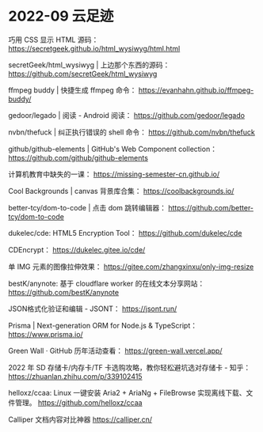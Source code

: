 # 2022-09 云足迹

巧用 CSS 显示 HTML 源码：
https://secretgeek.github.io/html_wysiwyg/html.html

secretGeek/html_wysiwyg | 上边那个东西的源码：
https://github.com/secretGeek/html_wysiwyg

ffmpeg buddy | 快捷生成 ffmpeg 命令：
https://evanhahn.github.io/ffmpeg-buddy/

gedoor/legado | 阅读 - Android 阅读：
https://github.com/gedoor/legado

nvbn/thefuck | 纠正执行错误的 shell 命令：
https://github.com/nvbn/thefuck

github/github-elements | GitHub's Web Component collection：
https://github.com/github/github-elements

计算机教育中缺失的一课：
https://missing-semester-cn.github.io/

Cool Backgrounds | canvas 背景库合集：
https://coolbackgrounds.io/

better-tcy/dom-to-code | 点击 dom 跳转编辑器：
https://github.com/better-tcy/dom-to-code

dukelec/cde: HTML5 Encryption Tool：
https://github.com/dukelec/cde

CDEncrypt：
https://dukelec.gitee.io/cde/

单 IMG 元素的图像拉伸效果：
https://gitee.com/zhangxinxu/only-img-resize

bestK/anynote: 基于 cloudflare worker 的在线文本分享网站：
https://github.com/bestK/anynote

JSON格式化验证和编辑 - JSONT：
https://jsont.run/

Prisma | Next-generation ORM for Node.js & TypeScript：
https://www.prisma.io/

Green Wall · GitHub 历年活动查看：
https://green-wall.vercel.app/

2022 年 SD 存储卡/内存卡/TF 卡选购攻略，教你轻松避坑选对存储卡 - 知乎：
https://zhuanlan.zhihu.com/p/339102415

helloxz/ccaa: Linux 一键安装 Aria2 + AriaNg + FileBrowse 实现离线下载、文件管理。
https://github.com/helloxz/ccaa

Calliper 文档内容对比神器
https://calliper.cn/

